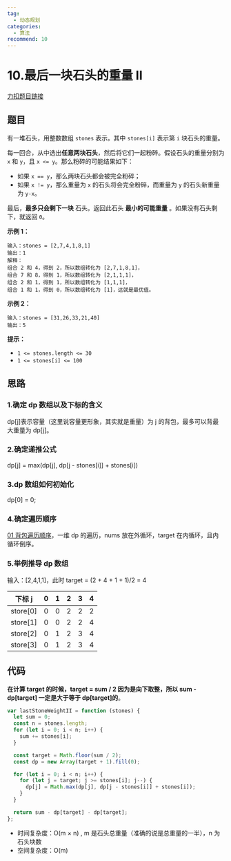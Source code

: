 ```yaml
---
tag:
  - 动态规划
categories:
  - 算法
recommend: 10
---
```


# 10.最后一块石头的重量 II

[力扣题目链接](https://leetcode.cn/problems/last-stone-weight-ii/)

## 题目

有一堆石头，用整数数组 `stones` 表示。其中 `stones[i]` 表示第 `i` 块石头的重量。

每一回合，从中选出**任意两块石头**，然后将它们一起粉碎。假设石头的重量分别为 `x` 和 `y`，且 `x <= y`。那么粉碎的可能结果如下：

- 如果 `x == y`，那么两块石头都会被完全粉碎；
- 如果 `x != y`，那么重量为 `x` 的石头将会完全粉碎，而重量为 `y` 的石头新重量为 `y-x`。

最后，**最多只会剩下一块** 石头。返回此石头 **最小的可能重量** 。如果没有石头剩下，就返回 `0`。

**示例 1：**

```
输入：stones = [2,7,4,1,8,1]
输出：1
解释：
组合 2 和 4，得到 2，所以数组转化为 [2,7,1,8,1]，
组合 7 和 8，得到 1，所以数组转化为 [2,1,1,1]，
组合 2 和 1，得到 1，所以数组转化为 [1,1,1]，
组合 1 和 1，得到 0，所以数组转化为 [1]，这就是最优值。
```

**示例 2：**

```
输入：stones = [31,26,33,21,40]
输出：5
```

**提示：**

- `1 <= stones.length <= 30`
- `1 <= stones[i] <= 100`

## 思路

### 1.确定 dp 数组以及下标的含义

dp[j]表示容量（这里说容量更形象，其实就是重量）为 j 的背包，最多可以背最大重量为 dp[j]。

### 2.确定递推公式

dp[j] = max(dp[j], dp[j - stones[i]] + stones[i])

### 3.dp 数组如何初始化

dp[0] = 0;

### 4.确定遍历顺序

[01 背包遍历顺序](/arithmetic/DP/linearArray.html)，一维 dp 的遍历，nums 放在外循环，target 在内循环，且内循环倒序。

### 5.举例推导 dp 数组

输入：[2,4,1,1]，此时 target = (2 + 4 + 1 + 1)/2 = 4

| 下标 j   | 0   | 1   | 2   | 3   | 4   |
| -------- | --- | --- | --- | --- | --- |
| store[0] | 0   | 0   | 2   | 2   | 2   |
| store[1] | 0   | 0   | 2   | 2   | 4   |
| store[2] | 0   | 1   | 2   | 3   | 4   |
| store[3] | 0   | 1   | 2   | 3   | 4   |

## 代码

**在计算 target 的时候，target = sum / 2 因为是向下取整，所以 sum - dp[target] 一定是大于等于 dp[target]的**。

```js
var lastStoneWeightII = function (stones) {
  let sum = 0;
  const n = stones.length;
  for (let i = 0; i < n; i++) {
    sum += stones[i];
  }

  const target = Math.floor(sum / 2);
  const dp = new Array(target + 1).fill(0);

  for (let i = 0; i < n; i++) {
    for (let j = target; j >= stones[i]; j--) {
      dp[j] = Math.max(dp[j], dp[j - stones[i]] + stones[i]);
    }
  }

  return sum - dp[target] - dp[target];
};
```

- 时间复杂度：O(m × n) , m 是石头总重量（准确的说是总重量的一半），n 为石头块数
- 空间复杂度：O(m)
